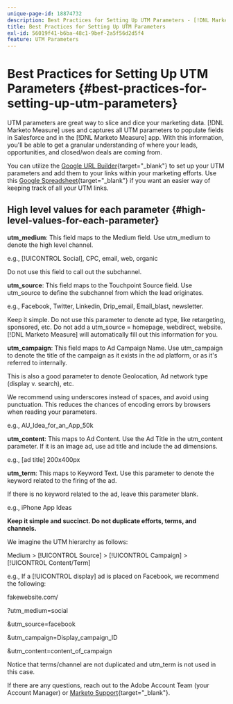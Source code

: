 ```yaml
---
unique-page-id: 18874732
description: Best Practices for Setting Up UTM Parameters - [!DNL Marketo Measure] - Product Documentation
title: Best Practices for Setting Up UTM Parameters
exl-id: 56019f41-b6ba-48c1-9bef-2a5f56d2d5f4
feature: UTM Parameters
---
```

# Best Practices for Setting Up UTM Parameters {#best-practices-for-setting-up-utm-parameters}

UTM parameters are great way to slice and dice your marketing data. [!DNL Marketo Measure] uses and captures all UTM parameters to populate fields in Salesforce and in the [!DNL Marketo Measure] app. With this information, you'll be able to get a granular understanding of where your leads, opportunities, and closed/won deals are coming from.
  
You can utilize the [Google URL Builder](https://support.google.com/analytics/answer/1033867?hl=en){target="_blank"} to set up your UTM parameters and add them to your links within your marketing efforts. Use this [Google Spreadsheet](https://docs.google.com/spreadsheets/d/1QCIr1WUJQHE68cA4VTks2XE7nxuryaUymCEy_23-Oew/edit#gid=0){target="_blank"} if you want an easier way of keeping track of all your UTM links.

## High level values for each parameter {#high-level-values-for-each-parameter}

**utm_medium**: This field maps to the Medium field. Use utm_medium to denote the high level channel.

e.g., [!UICONTROL Social], CPC, email, web, organic

Do not use this field to call out the subchannel.
  
**utm_source**: This field maps to the Touchpoint Source field. Use utm_source to define the subchannel from which the lead originates.
  
e.g., Facebook, Twitter, Linkedin, Drip_email, Email_blast, newsletter.  
  
Keep it simple. Do not use this parameter to denote ad type, like retargeting, sponsored, etc. Do not add a utm_source = homepage, webdirect, website. [!DNL Marketo Measure] will automatically fill out this information for you.  
  
**utm_campaign**: This field maps to Ad Campaign Name. Use utm_campaign to denote the title of the campaign as it exists in the ad platform, or as it's referred to internally.  
  
This is also a good parameter to denote Geolocation, Ad network type (display v. search), etc.  
  
We recommend using underscores instead of spaces, and avoid using punctuation. This reduces the chances of encoding errors by browsers when reading your parameters.  
  
e.g., AU_Idea_for_an_App_50k  

**utm_content**: This maps to Ad Content. Use the Ad Title in the utm_content parameter. If it is an image ad, use ad title and include the ad dimensions.

e.g., [ad title] 200x400px

**utm_term**: This maps to Keyword Text. Use this parameter to denote the keyword related to the firing of the ad.

If there is no keyword related to the ad, leave this parameter blank.

e.g., iPhone App Ideas

**Keep it simple and succinct. Do not duplicate efforts, terms, and channels.**

We imagine the UTM hierarchy as follows:

Medium > [!UICONTROL Source] > [!UICONTROL Campaign] > [!UICONTROL Content/Term]

e.g., If a [!UICONTROL display] ad is placed on Facebook, we recommend the following:

fakewebsite.com/

?utm_medium=social

&utm_source=facebook

&utm_campaign=Display_campaign_ID

&utm_content=content_of_campaign

Notice that terms/channel are not duplicated and utm_term is not used in this case.

If there are any questions, reach out to the Adobe Account Team (your Account Manager) or [Marketo Support](https://nation.marketo.com/t5/support/ct-p/Support){target="_blank"}.
